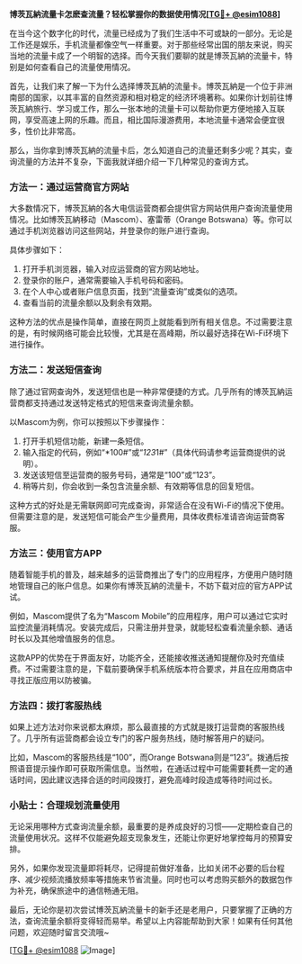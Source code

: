 **博茨瓦納流量卡怎麽查流量？轻松掌握你的数据使用情况[[TG💪+ @esim1088](https://t.me/s/esim1088)]**

在当今这个数字化的时代，流量已经成为了我们生活中不可或缺的一部分。无论是工作还是娱乐，手机流量都像空气一样重要。对于那些经常出国的朋友来说，购买当地的流量卡成了一个明智的选择。而今天我们要聊的就是博茨瓦納的流量卡，特别是如何查看自己的流量使用情况。

首先，让我们来了解一下为什么选择博茨瓦納的流量卡。博茨瓦納是一个位于非洲南部的国家，以其丰富的自然资源和相对稳定的经济环境著称。如果你计划前往博茨瓦納旅行、学习或工作，那么一张本地的流量卡可以帮助你更方便地接入互联网，享受高速上网的乐趣。而且，相比国际漫游费用，本地流量卡通常会便宜很多，性价比非常高。

那么，当你拿到博茨瓦納的流量卡后，怎么知道自己的流量还剩多少呢？其实，查询流量的方法并不复杂，下面我就详细介绍一下几种常见的查询方式。

### 方法一：通过运营商官方网站

大多数情况下，博茨瓦納的各大电信运营商都会提供官方网站供用户查询流量使用情况。比如博茨瓦納移动（Mascom）、塞雷蒂（Orange Botswana）等。你可以通过手机浏览器访问这些网站，并登录你的账户进行查询。

具体步骤如下：
1. 打开手机浏览器，输入对应运营商的官方网站地址。
2. 登录你的账户，通常需要输入手机号码和密码。
3. 在个人中心或者账户信息页面，找到“流量查询”或类似的选项。
4. 查看当前的流量余额以及剩余有效期。

这种方法的优点是操作简单，直接在网页上就能看到所有相关信息。不过需要注意的是，有时候网络可能会比较慢，尤其是在高峰期，所以最好选择在Wi-Fi环境下进行操作。

### 方法二：发送短信查询

除了通过官网查询外，发送短信也是一种非常便捷的方式。几乎所有的博茨瓦納运营商都支持通过发送特定格式的短信来查询流量余额。

以Mascom为例，你可以按照以下步骤操作：
1. 打开手机短信功能，新建一条短信。
2. 输入指定的代码，例如“*100#”或“*123*1#”（具体代码请参考运营商提供的说明）。
3. 发送该短信至运营商的服务号码，通常是“100”或“123”。
4. 稍等片刻，你会收到一条包含流量余额、有效期等信息的回复短信。

这种方式的好处是无需联网即可完成查询，非常适合在没有Wi-Fi的情况下使用。但需要注意的是，发送短信可能会产生少量费用，具体收费标准请咨询运营商客服。

### 方法三：使用官方APP

随着智能手机的普及，越来越多的运营商推出了专门的应用程序，方便用户随时随地管理自己的账户信息。如果你有博茨瓦納的流量卡，不妨下载对应的官方APP试试。

例如，Mascom提供了名为“Mascom Mobile”的应用程序，用户可以通过它实时监控流量消耗情况。安装完成后，只需注册并登录，就能轻松查看流量余额、通话时长以及其他增值服务的信息。

这款APP的优势在于界面友好，功能齐全，还能接收推送通知提醒你及时充值续费。不过需要注意的是，下载前要确保手机系统版本符合要求，并且在应用商店中寻找正版应用以防被骗。

### 方法四：拨打客服热线

如果上述方法对你来说都太麻烦，那么最直接的方式就是拨打运营商的客服热线了。几乎所有运营商都会设立专门的客户服务热线，随时解答用户的疑问。

比如，Mascom的客服热线是“100”，而Orange Botswana则是“123”。拨通后按照语音提示操作即可获取所需信息。当然啦，在通话过程中可能需要耗费一定的通话时间，因此建议选择合适的时间段拨打，避免高峰时段造成等待时间过长。

### 小贴士：合理规划流量使用

无论采用哪种方式查询流量余额，最重要的是养成良好的习惯——定期检查自己的流量使用状况。这样不仅能避免超支现象发生，还能让你更好地掌控每月的预算安排。

另外，如果你发现流量即将耗尽，记得提前做好准备，比如关闭不必要的后台程序、减少视频流播放频率等措施来节省流量。同时也可以考虑购买额外的数据包作为补充，确保旅途中的通信畅通无阻。

最后，无论你是初次尝试博茨瓦納流量卡的新手还是老用户，只要掌握了正确的方法，查询流量余额将变得轻而易举。希望以上内容能帮助到大家！如果有任何其他问题，欢迎随时留言交流哦~

[[TG💪+ @esim1088](https://t.me/s/esim1088) ![Image](https://i.postimg.cc/4NQfJmqS/Snipaste-2025-05-13-00-14-12.png)]